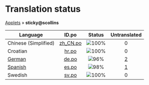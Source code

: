 # Translation status
[Applets](../../README.md) &#187; **sticky@scollins**

Language | ID.po | Status | Untranslated
---------|:--:|:------:|:-----------:
Chinese (Simplified) | [zh_CN.po](po/zh_CN.po) | ![100%](http://progressed.io/bar/100) | 0
Croatian | [hr.po](po/hr.po) | ![100%](http://progressed.io/bar/100) | 0
[German](../../language-status/de.po) | [de.po](po/de.po) | ![96%](http://progressed.io/bar/96) | [2](untranslated-po/de.po)
[Spanish](../../language-status/es.po) | [es.po](po/es.po) | ![98%](http://progressed.io/bar/98) | [1](untranslated-po/es.po)
Swedish | [sv.po](po/sv.po) | ![100%](http://progressed.io/bar/100) | 0
